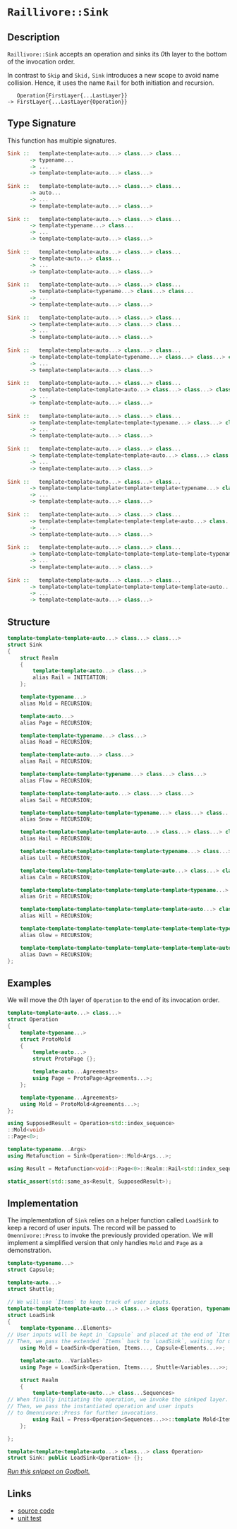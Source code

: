<!-- Copyright 2024 Feng Mofan
SPDX-License-Identifier: Apache-2.0 -->

# `Raillivore::Sink`

## Description

`Raillivore::Sink` accepts an operation and sinks its *0*th layer to the bottom of the invocation order.

In contrast to `Skip` and `Skid,` `Sink` introduces a new scope to avoid name collision. Hence, it uses the name `Rail` for both initiation and recursion.
<pre><code>   Operation{FirstLayer{...LastLayer}}
-> FirstLayer{...LastLayer{Operation}}</code></pre>

## Type Signature

This function has multiple signatures.

```Haskell
Sink ::   template<template<auto...> class...> class... 
       -> typename...
       -> ...
       -> template<template<auto...> class...>
       
Sink ::   template<template<auto...> class...> class... 
       -> auto...
       -> ...
       -> template<template<auto...> class...>
       
Sink ::   template<template<auto...> class...> class... 
       -> template<typename...> class...
       -> ...
       -> template<template<auto...> class...>
       
Sink ::   template<template<auto...> class...> class... 
       -> template<auto...> class...
       -> ...
       -> template<template<auto...> class...>
       
Sink ::   template<template<auto...> class...> class... 
       -> template<template<typename...> class...> class...
       -> ...
       -> template<template<auto...> class...>
       
Sink ::   template<template<auto...> class...> class... 
       -> template<template<auto...> class...> class...
       -> ...
       -> template<template<auto...> class...>
       
Sink ::   template<template<auto...> class...> class... 
       -> template<template<template<typename...> class...> class...> class...
       -> ...
       -> template<template<auto...> class...>
       
Sink ::   template<template<auto...> class...> class... 
       -> template<template<template<auto...> class...> class...> class...
       -> ...
       -> template<template<auto...> class...>
       
Sink ::   template<template<auto...> class...> class... 
       -> template<template<template<template<typename...> class...> class...> class...> class...
       -> ...
       -> template<template<auto...> class...>
       
Sink ::   template<template<auto...> class...> class... 
       -> template<template<template<template<auto...> class...> class...> class...> class...
       -> ...
       -> template<template<auto...> class...>
       
Sink ::   template<template<auto...> class...> class... 
       -> template<template<template<template<template<typename...> class...> class...> class...> class...> class...
       -> ...
       -> template<template<auto...> class...>
       
Sink ::   template<template<auto...> class...> class... 
       -> template<template<template<template<template<auto...> class...> class...> class...> class...> class...
       -> ...
       -> template<template<auto...> class...>
       
Sink ::   template<template<auto...> class...> class... 
       -> template<template<template<template<template<template<typename...> class...> class...> class...> class...> class...> class...
       -> ...
       -> template<template<auto...> class...>
       
Sink ::   template<template<auto...> class...> class... 
       -> template<template<template<template<template<template<auto...> class...> class...> class...> class...> class...> class...
       -> ...
       -> template<template<auto...> class...>
```

## Structure

```C++
template<template<template<auto...> class...> class...>
struct Sink
{
    struct Realm
    {
        template<template<auto...> class...>
        alias Rail = INITIATION;
    };

    template<typename...>
    alias Mold = RECURSION;

    template<auto...>
    alias Page = RECURSION;

    template<template<typename...> class...>
    alias Road = RECURSION;

    template<template<auto...> class...>
    alias Rail = RECURSION;

    template<template<template<typename...> class...> class...>
    alias Flow = RECURSION;

    template<template<template<auto...> class...> class...>
    alias Sail = RECURSION;

    template<template<template<template<typename...> class...> class...> class...>
    alias Snow = RECURSION;

    template<template<template<template<auto...> class...> class...> class...>
    alias Hail = RECURSION;

    template<template<template<template<template<typename...> class...> class...> class...> class...>
    alias Lull = RECURSION;

    template<template<template<template<template<auto...> class...> class...> class...> class...>
    alias Calm = RECURSION;

    template<template<template<template<template<template<typename...> class...> class...> class...> class...> class...>
    alias Grit = RECURSION;

    template<template<template<template<template<template<auto...> class...> class...> class...> class...> class...>
    alias Will = RECURSION;

    template<template<template<template<template<template<template<typename...> class...> class...> class...> class...> class...> class...>
    alias Glow = RECURSION;

    template<template<template<template<template<template<template<auto...> class...> class...> class...> class...> class...> class...>
    alias Dawn = RECURSION;
};
```

## Examples

We will move the *0*th layer of `Operation` to the end of its invocation order.

```C++
template<template<auto...> class...>
struct Operation
{ 
    template<typename...>
    struct ProtoMold
    {
        template<auto...>
        struct ProtoPage {};

        template<auto...Agreements>
        using Page = ProtoPage<Agreements...>;
    };

    template<typename...Agreements>
    using Mold = ProtoMold<Agreements...>;
};

using SupposedResult = Operation<std::index_sequence>
::Mold<void>
::Page<0>;

template<typename...Args>
using Metafunction = Sink<Operation>::Mold<Args...>;

using Result = Metafunction<void>::Page<0>::Realm::Rail<std::index_sequence>;

static_assert(std::same_as<Result, SupposedResult>);
```

## Implementation

The implementation of `Sink` relies on a helper function called `LoadSink` to keep a record of user inputs.
The record will be passed to `Omennivore::Press` to invoke the previously provided operation.
We will implement a simplified version that only handles `Mold` and `Page` as a demonstration.

```C++
template<typename...>
struct Capsule;

template<auto...>
struct Shuttle;

// We will use `Items` to keep track of user inputs.
template<template<template<auto...> class...> class Operation, typename...Items>
struct LoadSink
{
    template<typename...Elements>
// User inputs will be kept in `Capsule` and placed at the end of `Items.`
// Then, we pass the extended `Items` back to `LoadSink`, waiting for more inputs.
    using Mold = LoadSink<Operation, Items..., Capsule<Elements...>>;

    template<auto...Variables>
    using Page = LoadSink<Operation, Items..., Shuttle<Variables...>>;

    struct Realm
    {
        template<template<auto...> class...Sequences>
// When finally initiating the operation, we invoke the sinkped layer.
// Then, we pass the instantiated operation and user inputs
// to Omennivore::Press for further invocations.
        using Rail = Press<Operation<Sequences...>>::template Mold<Items...>;
    };

};

template<template<template<auto...> class...> class Operation>
struct Sink: public LoadSink<Operation> {};
```

[*Run this snippet on Godbolt.*](https://godbolt.org/#z:OYLghAFBqd5QCxAYwPYBMCmBRdBLAF1QCcAaPECAMzwBtMA7AQwFtMQByARg9KtQYEAysib0QXACx8BBAKoBnTAAUAHpwAMvAFYTStJg1DIApACYAQuYukl9ZATwDKjdAGFUtAK4sGEgGykrgAyeAyYAHI%2BAEaYxCAA7GakAA6oCoRODB7evgGp6ZkCoeFRLLHxSbaY9o4CQgRMxAQ5Pn5cgXaYDlkNTQQlkTFxickKjc2teR22EwNhQ%2BUjSQCUtqhexMjsHASYLCkGeyYAzG4EAJ4pjKyYANQA8tfETHUMp9gmGgCC48ReDjuymImAUCi%2B3xMCSsPzucLuewOR0wp3OVxubAAdNiPhD4Xc/gCCHcACKYRp0O5QqwJEmnGGQn4AeiZdwsTCUd1EShAELx8MRh1eKNh8NR/PxcMFyNRl2uzCxOJO2C5BjBdw8giYCzIEJZdwAKgg4vc8Ao7gJaBcLeE7ikmrc9sQ7UxkABrO70KgETESyVyjGYbGYzV7QTg0Vw3GRgkEf6AskU2io0Pa8LEFOyRgEBTB3HKv3UvWsgDqpoYADdUG77gRjVySCCFGkGPgjAj9kK9nc2EtnagqAj66hnq8ssW7gB3QgIIf3TCqOOuvboF3u30x/FeDLtgNUk4kx6jt4gEDS4V3ACynnQmcE2dzSs%2BJwsVJjULpL75MfPx3fZz9fFfxRM4mC8Ig82VVUOXNIRMAARy8RhtlIQD4TAiDsVDB9CwLGNCQTcltWTM44MQ5CQLcbDw0g59PnfaE7m3MJgARdF90PJ44jHZwz07ZEgSYYBKOonNaPpKlaXpb9vn1AAlbpNgyCt7m5dgZKA/jhVwtw0KlLTjjOAMFSDJ9oPVVMdVQ5lS3uJR7Rebs63uGhiHGF0XjYJ01w9KhiFQFg5wtZy3I3b5JQFdETODUSFGs8KIrY%2BVbmDB4QojBKozwzLY3jYlE2Iu8KXTIqH1o0hHnS8SGIZRKmJ3Vi91OQ9gVBDK6vFGy7jLO4wirGsgrQYgmxbNtGoM%2B5ewqC1B2ci1j3HLrpzrIKFyXBxMFXe11wnI1GAqyd7ntdU5qbLxaGJaJXQ9IggSbc1%2BGdKhNhC3rK1QUQ3lzPT/Si24j24k8%2BKRC9r1oW8zli6qcvxaNZNZOQGG3TafPNJp7hBZALmQehV0eu5nuaY1nT6j6eIYb7N3hU9gNJIi6FRNLicfX1lRp9FpIYz8GT9YCdJ%2BvnQPA1BaPM2CEKQhgUJ%2BjCRawrNw3iurjJS7EmbidqxWy/ECPy%2BmSLcMjJe2UqaKfCr1dCp9C2hH7mN3djmrutrZT%2BtgAccrIaYmwThNNsTre1xLvZB7sCoZs5LZZj52euTmco/ePYZ/CbXeSxVMW%2BYAQX2HCg7he3WLB1cnfDg2s5ztgzdZ7BY5AnmpK/H4IUFtF09MmuIV1jUmBSBRzvrmTW9l6Hu6EBBwIIeh44nHrp1oWh6vuEx/A0ABJRFwVXhFUDuGtMBSBEXndGal5JhgUnAynvlb2/U6FzCa7F0WcZgj3yYqlWM43/ZwWy7vgioCYOgIQYQ3R8ltinUOlEv4d2wPQKuOY4b6kUHEN6l8cxTjoIvWIe8D7EjCFSVebhe792ntvQwW0DDbFXK8VarZT4r3XpvX0q9drGgYAdI6b85prVcCjJhP8WBbw0HcK6J9bpMMAcA0BDBwGrwOtqRw7Z8YsBIOWDB18twNSvDeDidxpEgLAYzBaAgKpCJZhVEhfcB6ongbnau%2BZnw8ygV2SiI9sQADUmh4CYNEegf96I5ULr7ZeB4DFAKMXIkxgMsjmJYdiCq49J7TzON44gvj/GgnEgWJujIcrdwUmIFgNtaqJTvtA1EHin6vzBMGI2FFAmzw4QTMIYgrRvUyGOXcw5TGcKnOWfqtZ6w7jdNcVcBgLhxDCvqPa/TDouhOvWMI4xDCOGFKuEcsSBB3EoWfdBV8Jy3QeFXBgeAqwglPK1dU%2BNCavVJp9LIWjEohLksRfR1y/5uC4p7AQqIGlS2yYHWuwM3G6PBqiCxOSylRkbi4yEcKh733OMi4ewsX5qmjlBWp5ofnkzhmPMBIA7ReH8XgZAESZHGMjn0j4kkaTcxkkyAAVKytl7KmR6jZQabAQgDRss5cydlwrmWCvyeYE4YQcZeCwPuNw4E6CEAuHDFuqLkXVLpTi0ecYiTvzeBA18vNUVuw7nDHWOrATAlQEQYupSBbqvRdbKmcJu5WqIMoISy9baIubs6jslSH5y0ztnTADikH50lCEj1wkPn%2BXdZ61EFdQ2IKxc4m2jLfU5Vvia4MSaw1NJjCE4usbrWoFtWcPNKboUQIzfkkJQgvApDSEodACkyHEidni/VZxxjoFPGELAqgAD6ShyKArhqectbgqx4AhkEq5CazgaHzPC7N7dc3EGAAW74RaiLPSlm8fRsjwE0u2e8NmIAp3fE3ammePxXmgnOh28Jl491eAPeOM4M650Lr9kumOIAim0BYKeN5Ec3C9v7a2BcI6JYURXTJVZjhkBDpgnEAgEBIMgAULcVDXy21PqSY25tm0CMXQ%2BCsekHA1i0E4AAVl4H4bgvBUCcF0pYawBINhbGXmYE4PBSAEE0NRtYboQB0ckJiDQkguAJBOBoOjGgzD%2BH8GYAAHGp/QnBJC8BA1wDQGhSBMa0KQVjHBeAKBAIZoTHAtBrDgLAGAiAQAbAIBg8glA0AHDoHECItxOCqDU/4AAtP4SQdxgDIApVITEZheCbUICQWdeh%2BCCBEGIdgUgZCCFQWoYTpBdBcFIJOF4KROA8Bo/Rxj%2BWzMPHAhg0%2BgWQthYi1Fu4MWzB3AgB4bz9BnQSq4CsXgNm7OkAgEgLzKQfNkAoBASb02QDACkMkGgF0NaUGiPl6IbTiAXHK7wbbzBdsPGiNoboNmBNecQQ8BgVp8tYGiF4YAJCF6WeY6QLALBDDAHELZ3g%2BBMaOBUm9kzC5FJ7H2%2BQe8tG/v6DwNEF4u2PBYHy3GPAIH3sqWINEdImAyRfaMLQFiwm1hUAMFuzxeBMCTi4kxgTqXhCiHEFlhnuX1Cw8K/ob7KBrDWDh9ESzkA1gji%2BpwYLvbmqmA45YMwJnUBY4yVgQXEA1hdB6M4CArgpjtCCK2QYZQKh6GbUUbIng2hG8KG8fXwx4hFbV28PokwzfTGqLUXocxrd9j0Ksp3uQdc%2B/mKUG3EhVfce2CHrTHAGNGZq5wO4TXQvhci9FyTnWIC4ES/1vjg3hsk7WMaYBIwVekDE5IE4mIACcJwEiSGk2YSQq8FP%2BAr5HnTpAQP8cxP4DoamK9qY6BJrgdGq%2BBGMyxzgFmrOCZJ2Npz42XP1fAh5ubAUpt9b82wTgTQWAVgSMFpg0F2xcAr5iLgUn4v4CIIrlLsh0vM%2BkKzpQeWOcgGSCV3u%2B3KtR%2Bq7D2ri/iQDi7LEA7574H6vxH4n5n6iLdar7TZUh8ZmBDbT5/b2YTawF9bL7zZ9YgDb677BbgFLYV76Z8B0BOiWYQCbaw6HZNB7bvbUHHanbnaQ5XbZg3Z3aw4PZPYva0BvYCafbfa/YmYA7nbnKgj5Zg7IDgQ7ACZhB7Aw4mZE4I40HI47AmZo4Y4CZY445KD44CHE4oF8Dk4KCU7U606Q4M536ZYP6yBs75a6DJAGBGA87S42CKHK7C4pCi4cDi4EAQwkhS5WAy5y4K6zpiFC6u4iEa5a7O464hALAG4jBFbG5vDa4W4ZBW7xHB5241CREMCO4tAxHe45Hq55Ee6ZFe525zCpGVH9Ce6G6DbrCbDh4NEw7R5j6mZx64GgGH6sTH6n5SZdYZ5X7wH8ZIEjYiakAF5YDxDF4w5t4d4n7SYJDD4JByaSD15hZFbtFmaT7WYz4ObOaubuazZYG%2Bb%2BYcDb4tbCIVgUoVh9HIjjAX6Z7JZFYWFM5WHZbyBP7s4ma6AnDFalaf6R5tGx4cB1ZubgSnyXHhbXG3H3HCjuQwG9ZoISonBjH7FoHIkzaeboEjA3FNpDp3EV5DoPEECobAFhYkFrZuQbZbY7a0ECb0EXAnZnYODMEBTXa3a0FCGYCPbPbtK8H/b7ACGqH/Z4CA6iEg7xaqDg7SG8CyE1D5aKGI4XAqGo4ZIaG8BaG466GE76GjZk5CTGFU407yjmG37vESDWE5bfF2EgD/GOHGC86WD87uGmaeFPKcBMiQYBHWCy4sYhFK7wCq7FEnia6tjVG67oB1GJEFDpFZCRnJFZAxm24RElH5GRn27u61HlH1GzD9CZllFB4VGh5NGZZf4gm/6dEUkwkKA3F3BEmYikmDGX4kAjE57IF2b56YCF4zFf7zGv4n4nAnB0aKYyYGbDkJD%2BCabbET62BT7jErCiYgCSB0aV50ZqbKYV6SAV5ybV5cAOmcAnA/5y5zmLlf5xYx5VnmadkTFY4ZDOCSBAA%3D%3D)

## Links

- [source code](../../../../conceptrodon/descend/raillivore/sink.hpp)
- [unit test](../../../../tests/unit/raillivore/sink.test.hpp)
